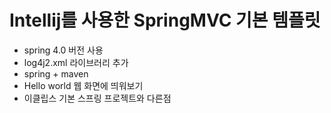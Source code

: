 # Intellij를 사용한 SpringMVC 기본 템플릿

- spring 4.0 버전 사용
- log4j2.xml 라이브러리 추가
- spring + maven
- Hello world 웹 화면에 띄워보기
- 이클립스 기본 스프링 프로젝트와 다른점

